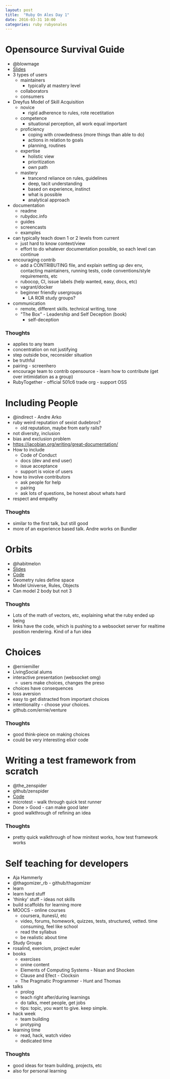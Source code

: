 ```yaml
---
layout: post
title:  "Ruby On Ales Day 1"
date: 2016-03-31 10:00
categories: ruby rubyonales
---
```


# Opensource Survival Guide

* @blowmage
* [Slides](https://speakerdeck.com/blowmage/open-source-survival-guide)
* 3 types of users
  * maintainers
    * typically at mastery level
  * collaborators
  * consumers
* Dreyfus Model of Skill Acquisition
  * novice
    * rigid adherence to rules, rote recetitation
  * competence
    * situational perception, all work equal important
  * proficiency
    * coping with crowdedness (more things than able to do)
    * actions in relation to goals
    * planning, routines
  * expertise
    * holistic view
    * prioritization
    * own path
  * mastery
    * trancend reliance on rules, guidelines
    * deep, tacit understanding
    * based on experience, instinct
    * what is possible
    * analytical approach
* documentation
  * readme
  * rubydoc.info
  * guides
  * screencasts
  * examples
* can typically teach down 1 or 2 levels from current
  * just hard to know context/view
  * effort to do whatever documentation possible, so each level can continue
* encouraging contrib
  * add a CONTRIBUTING file, and explain setting up dev env, contacting maintainers, running tests, code conventions/style requirements, etc
  * rubocop, CI, issue labels (help wanted, easy, docs, etc)
  * vagrant/docker
  * beginner friendly usergroups
    * LA ROR study groups?
* communication
  * remote, different skills. technical writing, tone
  * "The Box" - Leadership and Self Deception (book)
    * self-deception

### Thoughts

* applies to any team
* concentration on not justifying
* step outside box, reconsider situation
* be truthful
* pairing - screenhero
* encourage team to contrib opensource - learn how to contribute (get over intimidation as a group)
* RubyTogether - official 501c6 trade org - support OSS

# Including People

* @indirect - Andre Arko
* ruby weird reputation of sexist dudebros?
  * old reputation, maybe from early rails?
* not diversity, inclusion
* bias and exclusion problem
* https://jacobian.org/writing/great-documentation/
* How to include
  * Code of Conduct
  * docs (dev and end user)
  * issue acceptance
  * support is voice of users
* how to involve contributors
  * ask people for help
  * pairing
  * ask lots of questions, be honest about whats hard
* respect and empathy

### Thoughts

* similar to the first talk, but still good
* more of an experience based talk.  Andre works on Bundler

# Orbits

* @habitmelon
* [Slides](https://github.com/tlehman/ooo)
* [Code](https://github.com/tlehman/newtonian)
* Geometry rules define space
* Model Universe, Rules, Objects
* Can model 2 body but not 3

### Thoughts

* Lots of the math of vectors, etc, explaining what the ruby ended up being
* links have the code, which is pushing to a websocket server for realtime position rendering. Kind of a fun idea

# Choices

* @erniemiller
* LivingSocial alums
* interactive presentation (websocket omg)
  * users make choices, changes the preso
* choices have consequences
* loss aversion
* easy to get distracted from important choices
* intentionality - choose your choices.
* github.com/ernie/venture

### Thoughts

* good think-piece on making choices
* could be very interesting elixir code

# Writing a test framework from scratch

* @the_zenspider
* github/zenspider
* [Code](https://github.com/zenspider/microtest)
* microtest - walk through quick test runner
* Done > Good - can make good later
* good walkthrough of refining an idea

### Thoughts

* pretty quick walkthrough of how minitest works, how test framework works

# Self teaching for developers

* Aja Hammerly
* @thagomizer_rb - github/thagomizer
* learn
* learn hard stuff
* 'thinky' stuff - ideas not skills
* build scaffolds for learning more
* MOOCS - online courses
    * coursera, itunesU, etc
    * video, forums, homework, quizzes, tests, structured, vetted. time consuming, feel like school
    * read the syllabus
    * be realistic about time
* Study Groups
* rosalind, exercism, project euler
* books
    * exercises
    * onine content
    * Elements of Computing Systems - Nisan and Shocken
    * Clause and Efect - Clocksin
    * The Pragmatic Programmer - Hunt and Thomas
* talks
    * prolog
    * teach right after/during learnings
    * do talks, meet people, get jobs
    * tips: topic, you want to give. keep simple.
* hack week
    * team building
    * protyping
* learning time
    * read, hack, watch video
    * dedicated time

### Thoughts

* good ideas for team building, projects, etc
* also for personal learning

